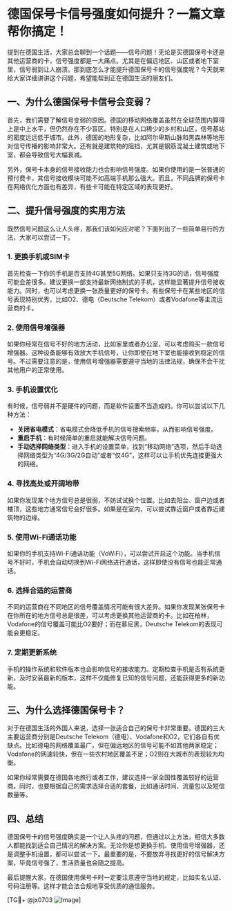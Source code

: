 # 德国保号卡信号强度如何提升？一篇文章帮你搞定！

提到在德国生活，大家总会聊到一个话题——信号问题！无论是买德国保号卡还是其他运营商的卡，信号强度都是一大痛点。尤其是在偏远地区、山区或者地下室里，信号弱到让人崩溃。那到底怎么才能提升德国保号卡的信号强度呢？今天就来给大家详细讲讲这个问题，希望能帮到正在德国生活的朋友们。

## 一、为什么德国保号卡信号会变弱？

首先，我们需要了解信号变弱的原因。德国的移动网络覆盖虽然在全球范围内算得上是中上水平，但仍然存在不少盲区。特别是在人口稀少的乡村和山区，信号基站的密度远远低于城市。此外，德国的地形复杂，比如阿尔卑斯山脉和黑森林等地形对信号传播的影响非常大。还有就是建筑物的阻挡，尤其是钢筋混凝土建筑或地下室，都会导致信号大幅衰减。

另外，保号卡本身的信号接收能力也会影响信号强度。如果你使用的是一张普通的预付费卡，其信号接收模块可能不如高端手机那么强大。而且，不同品牌的保号卡在网络优化方面也有差异，有些卡可能在特定区域的表现更好。

## 二、提升信号强度的实用方法

既然信号问题这么让人头疼，那我们该如何应对呢？下面列出了一些简单易行的方法，大家可以尝试一下。

### 1. 更换手机或SIM卡

首先检查一下你的手机是否支持4G甚至5G网络。如果只支持3G的话，信号强度可能会差很多。建议更换一部支持最新网络制式的手机，这样能显著提升信号接收能力。同时，也可以考虑更换一张质量更好的保号卡。有些保号卡在某些地区的信号表现特别优秀，比如O2、德电（Deutsche Telekom）或者Vodafone等主流运营商的卡。

### 2. 使用信号增强器

如果你经常在信号不好的地方活动，比如家里或者办公室，可以考虑购买一款信号增强器。这种设备能够有效放大手机信号，让你即使在地下室也能接收到稳定的信号。不过需要注意的是，使用信号增强器需要遵守当地的法律法规，确保不会干扰其他用户的正常使用。

### 3. 手机设置优化

有时候，信号弱并不是硬件的问题，而是软件设置不当造成的。你可以尝试以下几种方法：

- **关闭省电模式**：省电模式会降低手机的信号搜索频率，从而影响信号强度。
- **重启手机**：有时候简单的重启就能解决信号问题。
- **手动选择网络类型**：进入手机的设置菜单，找到“移动网络”选项，然后手动选择网络类型为“4G/3G/2G自动”或者“仅4G”，这样可以让手机优先连接更强大的网络。

### 4. 寻找高处或开阔地带

如果你发现某个地方信号总是很弱，不妨试试换个位置。比如去阳台、窗户边或者楼顶，这些地方通常信号会好很多。如果是在室内，可以尝试靠近窗户或者靠近建筑物的边缘。

### 5. 使用Wi-Fi通话功能

如果你的手机支持Wi-Fi通话功能（VoWiFi），可以尝试开启这个功能。当手机信号不好时，手机会自动切换到Wi-Fi网络进行通话，这样即使没有信号也能正常通话。

### 6. 选择合适的运营商

不同的运营商在不同地区的信号覆盖情况可能有很大差异。如果你发现某张保号卡在你所在的地方信号总是很差，可以考虑更换其他运营商的卡。比如在柏林，Vodafone的信号覆盖可能比O2要好；而在慕尼黑，Deutsche Telekom的表现可能会更稳定。

### 7. 定期更新系统

手机的操作系统和软件版本也会影响信号的接收能力。定期检查手机是否有系统更新，及时安装最新的版本，这样不仅能修复已知的信号问题，还能获得更多的新功能。

## 三、为什么选择德国保号卡？

对于在德国生活的外国人来说，选择一张适合自己的保号卡非常重要。德国的三大主要运营商分别是Deutsche Telekom（德电）、Vodafone和O2，它们各自有优缺点。比如德电的网络覆盖最广，但在偏远地区的信号可能不如其他两家稳定；Vodafone的网速较快，但在一些农村地区覆盖不足；O2则在大城市的表现较为均衡。

如果你经常需要在德国各地旅行或者工作，建议选择一家全国性覆盖较好的运营商。同时，也要根据自己的需求选择合适的套餐，比如通话时间、流量包以及短信数量等。

## 四、总结

德国保号卡的信号强度确实是一个让人头疼的问题，但通过以上方法，相信大多数人都能找到适合自己情况的解决方案。无论你是想更换手机、使用信号增强器，还是调整手机设置，都可以尝试一下。最重要的是，不要放弃寻找更好的信号解决方案，毕竟信号强了，生活质量也会随之提高。

最后提醒大家，在德国使用保号卡时一定要注意遵守当地的规定，比如实名认证、号码注册等。这样才能合法合规地享受优质的通信服务。

[TG💪+ @jx0703 ![Image](https://github.com/user-attachments/assets/dbca1d08-cadb-493c-b0ec-ad6f7a83f270)]